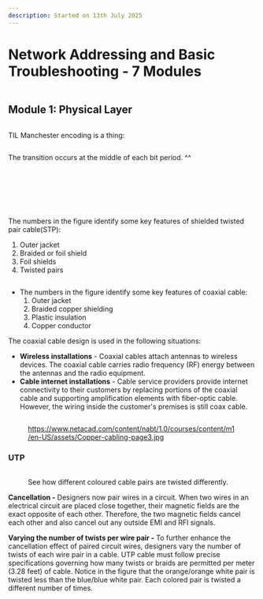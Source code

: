 ```yaml
---
description: Started on 13th July 2025
---
```


# Network Addressing and Basic Troubleshooting - 7 Modules

<figure><img src="../.gitbook/assets/image (11).png" alt=""><figcaption></figcaption></figure>

## Module 1: Physical Layer

<figure><img src="../.gitbook/assets/Untitled.jpeg" alt=""><figcaption></figcaption></figure>

TIL Manchester encoding is a thing:&#x20;

<figure><img src="../.gitbook/assets/image (1).png" alt=""><figcaption></figcaption></figure>

The transition occurs at the middle of each bit period. ^^

<figure><img src="../.gitbook/assets/image (2).png" alt=""><figcaption></figcaption></figure>

<figure><img src="../.gitbook/assets/image (4).png" alt=""><figcaption></figcaption></figure>

<figure><img src="../.gitbook/assets/image (5).png" alt=""><figcaption></figcaption></figure>

<figure><img src="../.gitbook/assets/image (6).png" alt=""><figcaption></figcaption></figure>

<figure><img src="../.gitbook/assets/image (7).png" alt=""><figcaption></figcaption></figure>

<figure><img src="../.gitbook/assets/image (8).png" alt=""><figcaption></figcaption></figure>

<figure><img src="../.gitbook/assets/image (9).png" alt=""><figcaption></figcaption></figure>

The numbers in the figure identify some key features of shielded twisted pair cable(STP):

1. Outer jacket
2. Braided or foil shield
3. Foil shields
4. Twisted pairs



<figure><img src="../.gitbook/assets/image (10).png" alt=""><figcaption></figcaption></figure>

* The numbers in the figure identify some key features of coaxial cable:
  1. Outer jacket
  2. Braided copper shielding
  3. Plastic insulation
  4. Copper conductor

The coaxial cable design is used in the following situations:

* **Wireless installations** - Coaxial cables attach antennas to wireless devices. The coaxial cable carries radio frequency (RF) energy between the antennas and the radio equipment.
* **Cable internet installations** - Cable service providers provide internet connectivity to their customers by replacing portions of the coaxial cable and supporting amplification elements with fiber-optic cable. However, the wiring inside the customer's premises is still coax cable.

<figure><img src="../.gitbook/assets/Copper-cabling-page3.jpg" alt=""><figcaption><p><a href="https://www.netacad.com/content/nabt/1.0/courses/content/m1/en-US/assets/Copper-cabling-page3.jpg">https://www.netacad.com/content/nabt/1.0/courses/content/m1/en-US/assets/Copper-cabling-page3.jpg</a></p></figcaption></figure>

### UTP

<figure><img src="../.gitbook/assets/Screenshot 2025-08-06 at 18-01-41 Cisco Networking Academy Network Addressing and Basic Troubleshooting @ Click Start.png" alt=""><figcaption><p>See how different coloured cable pairs are twisted differently.</p></figcaption></figure>

**Cancellation -** Designers now pair wires in a circuit. When two wires in an electrical circuit are placed close together, their magnetic fields are the exact opposite of each other. Therefore, the two magnetic fields cancel each other and also cancel out any outside EMI and RFI signals.

**Varying the number of twists per wire pair -** To further enhance the cancellation effect of paired circuit wires, designers vary the number of twists of each wire pair in a cable. UTP cable must follow precise specifications governing how many twists or braids are permitted per meter (3.28 feet) of cable. Notice in the figure that the orange/orange white pair is twisted less than the blue/blue white pair. Each colored pair is twisted a different number of times.

